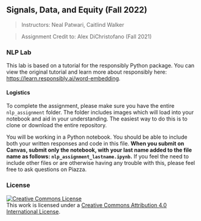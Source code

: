 ##  Signals, Data, and Equity (Fall 2022)
> Instructors: Neal Patwari, Caitlind Walker

> Assignment Credit to: Alex DiChristofano (Fall 2021)

### NLP Lab 

This lab is based on a tutorial for the responsibly Python package. You can view the original tutorial and learn more about responsibly here: https://learn.responsibly.ai/word-embedding.

#### Logistics

To complete the assignment, please make sure you have the entire `nlp_assignment` folder. The folder includes images which will load into your notebook and aid in your understanding. The easiest way to do this is to clone or download the entire repository.

You will be working in a Python notebook. You should be able to include both your written responses and code in this file. **When you submit on Canvas, submit only the notebook, with your last name added to the file name as follows: `nlp_assignment_lastname.ipynb`.** If you feel the need to include other files or are otherwise having any trouble with this, please feel free to ask questions on Piazza.

### License

<a rel="license" href="http://creativecommons.org/licenses/by/4.0/"><img alt="Creative Commons License" style="border-width:0" src="https://i.creativecommons.org/l/by/4.0/88x31.png" /></a><br />This work is licensed under a <a rel="license" href="http://creativecommons.org/licenses/by/4.0/">Creative Commons Attribution 4.0 International License</a>.
